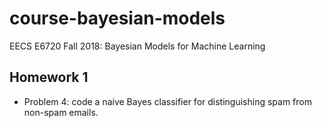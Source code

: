 # course-bayesian-models

EECS E6720 Fall 2018: Bayesian Models for Machine Learning

## Homework 1
* Problem 4: code a naive Bayes classifier for distinguishing spam from non-spam emails.
